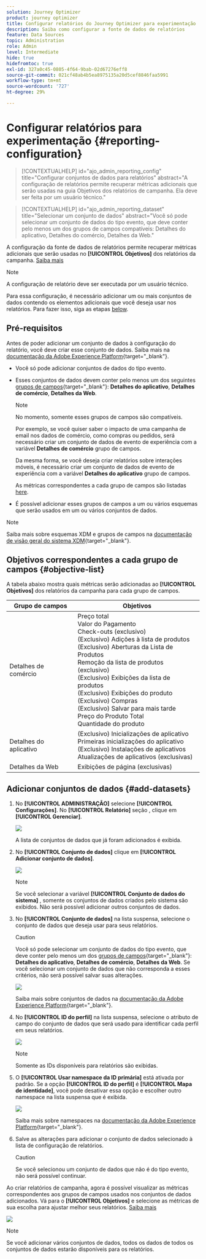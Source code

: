 ```yaml
---
solution: Journey Optimizer
product: journey optimizer
title: Configurar relatórios do Journey Optimizer para experimentação
description: Saiba como configurar a fonte de dados de relatórios
feature: Data Sources
topic: Administration
role: Admin
level: Intermediate
hide: true
hidefromtoc: true
exl-id: 327a0c45-0805-4f64-9bab-02d67276eff8
source-git-commit: 021cf48ab4b5ea8975135a20d5cef8846faa5991
workflow-type: tm+mt
source-wordcount: '727'
ht-degree: 29%

---
```


# Configurar relatórios para experimentação {#reporting-configuration}

>[!CONTEXTUALHELP]
>id="ajo_admin_reporting_config"
>title="Configurar conjuntos de dados para relatórios"
>abstract="A configuração de relatórios permite recuperar métricas adicionais que serão usadas na guia Objetivos dos relatórios de campanha. Ela deve ser feita por um usuário técnico."

>[!CONTEXTUALHELP]
>id="ajo_admin_reporting_dataset"
>title="Selecionar um conjunto de dados"
>abstract="Você só pode selecionar um conjunto de dados do tipo evento, que deve conter pelo menos um dos grupos de campos compatíveis: Detalhes do aplicativo, Detalhes do comércio, Detalhes da Web."

<!--The reporting data source configuration allows you to define a connection to a system in order to retrieve additional information that will be used in your reports.-->

A configuração da fonte de dados de relatórios permite recuperar métricas adicionais que serão usadas no **[!UICONTROL Objetivos]** dos relatórios da campanha. [Saiba mais](content-experiment.md#objectives-global)

>[!NOTE]
>
>A configuração de relatório deve ser executada por um usuário técnico. <!--Rights?-->

Para essa configuração, é necessário adicionar um ou mais conjuntos de dados contendo os elementos adicionais que você deseja usar nos relatórios. Para fazer isso, siga as etapas [below](#add-datasets).

<!--
➡️ [Discover this feature in video](#video)
-->

## Pré-requisitos


Antes de poder adicionar um conjunto de dados à configuração do relatório, você deve criar esse conjunto de dados. Saiba mais na [documentação da Adobe Experience Platform](https://experienceleague.adobe.com/docs/experience-platform/catalog/datasets/user-guide.html?lang=pt-BR#create){target=&quot;_blank&quot;}.

* Você só pode adicionar conjuntos de dados do tipo evento.

* Esses conjuntos de dados devem conter pelo menos um dos seguintes [grupos de campos](https://experienceleague.adobe.com/docs/experience-platform/xdm/tutorials/create-schema-ui.html?lang=pt-BR#field-group){target=&quot;_blank&quot;}: **Detalhes do aplicativo**, **Detalhes de comércio**, **Detalhes da Web**.

   >[!NOTE]
   >
   >No momento, somente esses grupos de campos são compatíveis.

   Por exemplo, se você quiser saber o impacto de uma campanha de email nos dados de comércio, como compras ou pedidos, será necessário criar um conjunto de dados de evento de experiência com a variável **Detalhes de comércio** grupo de campos.

   Da mesma forma, se você deseja criar relatórios sobre interações móveis, é necessário criar um conjunto de dados de evento de experiência com a variável **Detalhes do aplicativo** grupo de campos.

   As métricas correspondentes a cada grupo de campos são listadas [here](#objective-list).

* É possível adicionar esses grupos de campos a um ou vários esquemas que serão usados em um ou vários conjuntos de dados.

>[!NOTE]
>
>Saiba mais sobre esquemas XDM e grupos de campos na [documentação de visão geral do sistema XDM](https://experienceleague.adobe.com/docs/experience-platform/xdm/home.html?lang=pt-BR){target=&quot;_blank&quot;}.

## Objetivos correspondentes a cada grupo de campos {#objective-list}

A tabela abaixo mostra quais métricas serão adicionadas ao **[!UICONTROL Objetivos]** dos relatórios da campanha para cada grupo de campos.

| Grupo de campos | Objetivos |
|--- |--- |
| Detalhes de comércio | Preço total<br>Valor do Pagamento<br>Check-outs (exclusivo)<br>(Exclusivo) Adições à lista de produtos<br>(Exclusivo) Aberturas da Lista de Produtos<br>Remoção da lista de produtos (exclusivo)<br>(Exclusivo) Exibições da lista de produtos<br>(Exclusivo) Exibições do produto<br>(Exclusivo) Compras<br>(Exclusivo) Salvar para mais tarde<br>Preço do Produto Total<br>Quantidade do produto |
| Detalhes do aplicativo | (Exclusivo) Inicializações de aplicativo<br>Primeiras inicializações do aplicativo<br>(Exclusivo) Instalações de aplicativos<br>Atualizações de aplicativos (exclusivas) |
| Detalhes da Web | Exibições de página (exclusivas) |

## Adicionar conjuntos de dados {#add-datasets}

1. No **[!UICONTROL ADMINISTRAÇÃO]** selecione **[!UICONTROL Configurações]**. No  **[!UICONTROL Relatório]** seção , clique em **[!UICONTROL Gerenciar]**.

   ![](assets/reporting-config-menu.png)

   A lista de conjuntos de dados que já foram adicionados é exibida.

1. No **[!UICONTROL Conjunto de dados]** clique em **[!UICONTROL Adicionar conjunto de dados]**.

   ![](assets/reporting-config-add.png)

   >[!NOTE]
   >
   >Se você selecionar a variável **[!UICONTROL Conjunto de dados do sistema]** , somente os conjuntos de dados criados pelo sistema são exibidos. Não será possível adicionar outros conjuntos de dados.

1. No **[!UICONTROL Conjunto de dados]** na lista suspensa, selecione o conjunto de dados que deseja usar para seus relatórios.

   >[!CAUTION]
   >
   >Você só pode selecionar um conjunto de dados do tipo evento, que deve conter pelo menos um dos [grupos de campos](https://experienceleague.adobe.com/docs/experience-platform/xdm/tutorials/create-schema-ui.html?lang=pt-BR#field-group){target=&quot;_blank&quot;}: **Detalhes do aplicativo**, **Detalhes de comércio**, **Detalhes da Web**. Se você selecionar um conjunto de dados que não corresponda a esses critérios, não será possível salvar suas alterações.

   ![](assets/reporting-config-datasets.png)

   Saiba mais sobre conjuntos de dados na [documentação da Adobe Experience Platform](https://experienceleague.adobe.com/docs/experience-platform/catalog/datasets/overview.html?lang=pt-BR){target=&quot;_blank&quot;}.

1. No **[!UICONTROL ID do perfil]** na lista suspensa, selecione o atributo de campo do conjunto de dados que será usado para identificar cada perfil em seus relatórios.

   ![](assets/reporting-config-profile-id.png)

   >[!NOTE]
   >
   >Somente as IDs disponíveis para relatórios são exibidas.

1. O **[!UICONTROL Usar namespace da ID primária]** está ativada por padrão. Se a opção **[!UICONTROL ID do perfil]** é **[!UICONTROL Mapa de identidade]**, você pode desativar essa opção e escolher outro namespace na lista suspensa que é exibida.

   ![](assets/reporting-config-namespace.png)

   Saiba mais sobre namespaces na [documentação da Adobe Experience Platform](https://experienceleague.adobe.com/docs/experience-platform/identity/namespaces.html?lang=pt-BR){target=&quot;_blank&quot;}.

1. Salve as alterações para adicionar o conjunto de dados selecionado à lista de configuração de relatórios.

   >[!CAUTION]
   >
   >Se você selecionou um conjunto de dados que não é do tipo evento, não será possível continuar.

Ao criar relatórios de campanha, agora é possível visualizar as métricas correspondentes aos grupos de campos usados nos conjuntos de dados adicionados. Vá para o **[!UICONTROL Objetivos]** e selecione as métricas de sua escolha para ajustar melhor seus relatórios. [Saiba mais](content-experiment.md#objectives-global)

![](assets/reporting-config-objectives.png)

>[!NOTE]
>
>Se você adicionar vários conjuntos de dados, todos os dados de todos os conjuntos de dados estarão disponíveis para os relatórios.

<!--
## How-to video {#video}

Understand how to configure Experience Platform reporting data sources.

>[!VIDEO]()
-->
